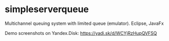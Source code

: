 # simpleserverqueue
Multichannel queuing system with limited queue (emulator). Eclipse, JavaFx

Demo screenshots on Yandex.Disk: https://yadi.sk/d/WCYjRzHupQVFSQ
